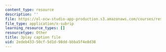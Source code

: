 ```yaml
---
content_type: resource
description: ''
file: https://ol-ocw-studio-app-production.s3.amazonaws.com/courses/res-9-003-brains-minds-and-machines-summer-course-summer-2015/2edeb43350cf5d1d98ddbbba5f4e8d38_2304725.vtt
file_type: application/x-subrip
learning_resource_types: []
resourcetype: Other
title: 3play caption file
uid: 2edeb433-50cf-5d1d-98dd-bbba5f4e8d38
---
```

